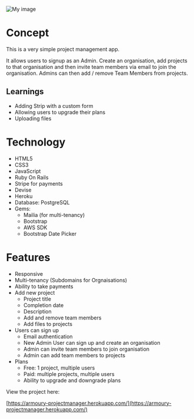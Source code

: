 ![My image](http://mrgrillet.com/wp-content/uploads/2018/03/projectmanager.png)

# Concept

This is a very simple project management app. 

It allows users to signup as an Admin. Create an organisation, add projects to that organisation and then invite team members via email to join the organisation. Admins can then add / remove Team Members from projects. 

## Learnings

* Adding Strip with a custom form
* Allowing users to upgrade their plans
* Uploading files

# Technology

* HTML5
* CSS3
* JavaScript
* Ruby On Rails
* Stripe for payments
* Devise
* Heroku
* Database: PostgreSQL
* Gems:
  * Mailia (for multi-tenancy)
  * Bootstrap
  * AWS SDK
  * Bootstrap Date Picker

# Features

* Responsive
* Multi-tenancy (Subdomains for Orgnaisations)
* Ability to take payments
* Add new project
  * Project title
  * Completion date
  * Description
  * Add and remove team members
  * Add files to projects
* Users can sign up
  * Email authentication
  * New Admin User can sign up and create an organisation
  * Admin can invite team members to join organisation
  * Admin can add team members to projects
* Plans
  * Free: 1 project, multiple users
  * Paid: multiple projects, multiple users
  * Ability to upgrade and downgrade plans

View the project here:

[https://armoury-projectmanager.herokuapp.com/](https://armoury-projectmanager.herokuapp.com/)

